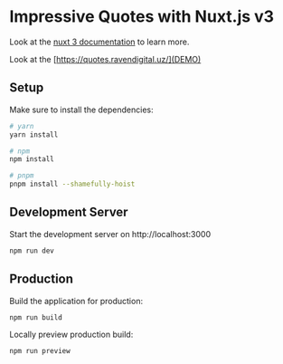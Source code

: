 # Impressive Quotes with Nuxt.js v3

Look at the [nuxt 3 documentation](https://v3.nuxtjs.org) to learn more.

Look at the [https://quotes.ravendigital.uz/](DEMO)

## Setup

Make sure to install the dependencies:

```bash
# yarn
yarn install

# npm
npm install

# pnpm
pnpm install --shamefully-hoist
```

## Development Server

Start the development server on http://localhost:3000

```bash
npm run dev
```

## Production

Build the application for production:

```bash
npm run build
```

Locally preview production build:

```bash
npm run preview
```